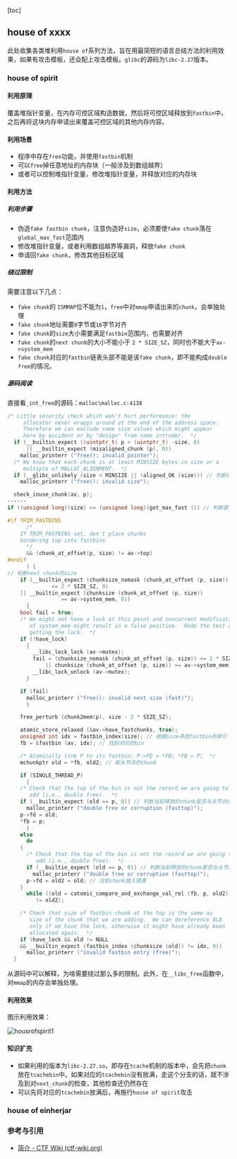 [toc]

## house of xxxx

此处收集各类堆利用`house of`系列方法，旨在用最简短的语言总结方法的利用效果，如果有攻击模板，还会配上攻击模板。`glibc`的源码为`libc-2.27`版本。

### house of spirit

#### 利用原理

覆盖堆指针变量，在内存可控区域构造数据，然后将可控区域释放到`fastbin`中，之后再将这块内存申请出来覆盖可控区域的其他内存内容。

#### 利用场景

- 程序中存在`free`功能，并使用`fastbin`机制
- 可以`free`掉任意地址的内存块（一般涉及到数组越界）
- 或者可以控制堆指针变量，修改堆指针变量，并释放对应的内存块

#### 利用方法

##### 利用步骤

- 伪造`fake fastbin chunk`，注意伪造好`size`，必须要使`fake chunk`落在`global_max_fast`范围内
- 修改堆指针变量，或者利用数组越界等漏洞，释放`fake chunk`
- 申请回`fake chunk`，修改其他目标区域

##### 绕过限制

需要注意以下几点：

- `fake chunk`的 `ISMMAP`位不能为`1`，`free`中对`mmap`申请出来的`chunk`，会单独处理
- `fake chunk`地址需要`8`字节或`16`字节对齐
- `fake chunk`的`size`大小需要满足`fastbin`范围内，也需要对齐
- `fake chunk`的`next chunk`的大小不能小于 `2 * SIZE_SZ`，同时也不能大于`av->system_mem`
- `fake chunk`对应的`fastbin`链表头部不能是该`fake chunk`，即不能构成`double free`的情况。

##### 源码阅读

直接看`_int_free`的源码：`malloc\malloc.c:4138`

```c
/* Little security check which won't hurt performance: the
     allocator never wrapps around at the end of the address space.
     Therefore we can exclude some size values which might appear
     here by accident or by "design" from some intruder.  */
  if (__builtin_expect ((uintptr_t) p > (uintptr_t) -size, 0)
      || __builtin_expect (misaligned_chunk (p), 0))
    malloc_printerr ("free(): invalid pointer");
  /* We know that each chunk is at least MINSIZE bytes in size or a
     multiple of MALLOC_ALIGNMENT.  */
  if (__glibc_unlikely (size < MINSIZE || !aligned_OK (size))) // 判断size，以及是否对齐
    malloc_printerr ("free(): invalid size");

  check_inuse_chunk(av, p);
······
if ((unsigned long)(size) <= (unsigned long)(get_max_fast ()) // 判断是否处于fastbin chunk范围内

#if TRIM_FASTBINS
      /*
	If TRIM_FASTBINS set, don't place chunks
	bordering top into fastbins
      */
      && (chunk_at_offset(p, size) != av->top)
#endif
      ) {
// 判断next chunk的size
    if (__builtin_expect (chunksize_nomask (chunk_at_offset (p, size))
			  <= 2 * SIZE_SZ, 0)
	|| __builtin_expect (chunksize (chunk_at_offset (p, size))
			     >= av->system_mem, 0))
      {
	bool fail = true;
	/* We might not have a lock at this point and concurrent modifications
	   of system_mem might result in a false positive.  Redo the test after
	   getting the lock.  */
	if (!have_lock)
	  {
	    __libc_lock_lock (av->mutex);
	    fail = (chunksize_nomask (chunk_at_offset (p, size)) <= 2 * SIZE_SZ
		    || chunksize (chunk_at_offset (p, size)) >= av->system_mem);
	    __libc_lock_unlock (av->mutex);
	  }

	if (fail)
	  malloc_printerr ("free(): invalid next size (fast)");
      }

    free_perturb (chunk2mem(p), size - 2 * SIZE_SZ);

    atomic_store_relaxed (&av->have_fastchunks, true);
    unsigned int idx = fastbin_index(size); // 根据size寻找fastbin的索引
    fb = &fastbin (av, idx); // 找到对应的bin

    /* Atomically link P to its fastbin: P->FD = *FB; *FB = P;  */
    mchunkptr old = *fb, old2; // 取头节点的chunk

    if (SINGLE_THREAD_P)
      {
	/* Check that the top of the bin is not the record we are going to
	   add (i.e., double free).  */
	if (__builtin_expect (old == p, 0)) // 判断当前释放的chunk是否与头节点chunk一样
	  malloc_printerr ("double free or corruption (fasttop)");
	p->fd = old;
	*fb = p;
      }
    else
      do
	{
	  /* Check that the top of the bin is not the record we are going to
	     add (i.e., double free).  */
	  if (__builtin_expect (old == p, 0)) // 判断当前释放的chunk是否与头节点chunk一样
	    malloc_printerr ("double free or corruption (fasttop)");
	  p->fd = old2 = old; // 当前chunk插入链表
	}
      while ((old = catomic_compare_and_exchange_val_rel (fb, p, old2))
	     != old2);

    /* Check that size of fastbin chunk at the top is the same as
       size of the chunk that we are adding.  We can dereference OLD
       only if we have the lock, otherwise it might have already been
       allocated again.  */
    if (have_lock && old != NULL
	&& __builtin_expect (fastbin_index (chunksize (old)) != idx, 0))
      malloc_printerr ("invalid fastbin entry (free)");
  }
```

从源码中可以解释，为啥需要绕过那么多的限制。此外，在`__libc_free`函数中，对`mmap`的内存会单独处理。

#### 利用效果

图示利用效果：

![housrofspirit1](https://lynne-markdown.oss-cn-hangzhou.aliyuncs.com/img/housrofspirit1.png)

#### 知识扩充

- 如果利用的版本为`libc-2.27.so`，即存在`tcache`机制的版本中，会先把`chunk`放在`tcachebin`中。如果对应的`tcachebin`没有放满，走这个分支的话，就不涉及到对`next_chunk`的检查，其他检查还仍然存在
- 可以先将对应的`tcachebin`放满后，再施行`house of spirit`攻击

### house of einherjar







### 参考与引用

- [简介 - CTF Wiki (ctf-wiki.org)](https://ctf-wiki.org/)

